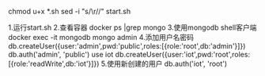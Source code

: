 chmod u+x *.sh
sed -i "s/\r//" start.sh

1.运行start.sh
2.查看容器 docker ps |grep mongo
3.使用mongodb shell客户端 docker exec -it mongodb mongo admin
4.添加用户名密码 
db.createUser({user:'admin',pwd:'public',roles:[{role:'root',db:'admin'}]}) 
db.auth('admin', 'public')
use iot
db.createUser({user:'iot',pwd:'root',roles:[{role:'readWrite',db:'iot'}]}) 
5.使用新创建的用户 db.auth('iot', 'root')